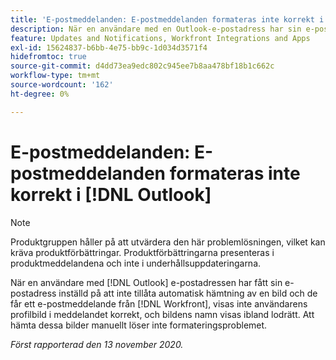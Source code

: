 ```yaml
---
title: 'E-postmeddelanden: E-postmeddelanden formateras inte korrekt i Outlook'
description: När en användare med en Outlook-e-postadress har sin e-postadress inställd på att inte tillåta automatisk hämtning av en bild och får ett e-postmeddelande från [!DNL Workfront], visas inte användarens profilbild i meddelandet korrekt, och bildens namn visas ibland lodrätt. Att hämta dessa bilder manuellt löser inte formateringsproblemet.
feature: Updates and Notifications, Workfront Integrations and Apps
exl-id: 15624837-b6bb-4e75-bb9c-1d034d3571f4
hidefromtoc: true
source-git-commit: d4dd73ea9edc802c945ee7b8aa478bf18b1c662c
workflow-type: tm+mt
source-wordcount: '162'
ht-degree: 0%

---
```


# E-postmeddelanden: E-postmeddelanden formateras inte korrekt i [!DNL Outlook]

<!--Issue created by request-->

>[!NOTE]
>
>Produktgruppen håller på att utvärdera den här problemlösningen, vilket kan kräva produktförbättringar. Produktförbättringarna presenteras i produktmeddelandena och inte i underhållsuppdateringarna.

När en användare med [!DNL Outlook] e-postadressen har fått sin e-postadress inställd på att inte tillåta automatisk hämtning av en bild och de får ett e-postmeddelande från [!DNL Workfront], visas inte användarens profilbild i meddelandet korrekt, och bildens namn visas ibland lodrätt. Att hämta dessa bilder manuellt löser inte formateringsproblemet.


_Först rapporterad den 13 november 2020._
